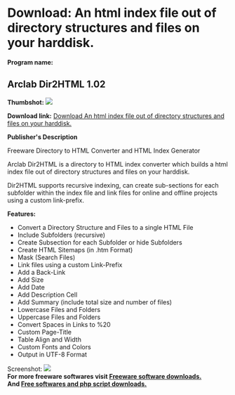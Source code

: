 # Download: An html index file out of directory structures and files on your harddisk.

**Program name:**

## Arclab Dir2HTML 1.02

  
**Thumbshot:** ![](http://www.freewarefiles.com/screenshot/aclbdir2html_md.jpg)   
  
**Download link:** [Download An html index file out of directory structures and files on your harddisk.](http://freesoftwares.boysofts.com/Arclab-Dir2HTML_program_50566.html)  
  


**Publisher's Description**  
  


Freeware Directory to HTML Converter and HTML Index Generator 

Arclab Dir2HTML is a directory to HTML index converter which builds a html index file out of directory structures and files on your harddisk.

Dir2HTML supports recursive indexing, can create sub-sections for each subfolder within the index file and link files for online and offline projects using a custom link-prefix.

**Features:**

  * Convert a Directory Structure and Files to a single HTML File 
  * Include Subfolders (recursive) 
  * Create Subsection for each Subfolder or hide Subfolders 
  * Create HTML Sitemaps (in .htm Format) 
  * Mask (Search Files) 
  * Link files using a custom Link-Prefix 
  * Add a Back-Link 
  * Add Size 
  * Add Date 
  * Add Description Cell 
  * Add Summary (include total size and number of files) 
  * Lowercase Files and Folders 
  * Uppercase Files and Folders 
  * Convert Spaces in Links to %20 
  * Custom Page-Title 
  * Table Align and Width 
  * Custom Fonts and Colors 
  * Output in UTF-8 Format 

  
  
Screenshot: ![](http://www.freewarefiles.com/screenshot/aclbdir2html.jpg)   
**For more freeware softwares visit [Freeware software downloads.](http://freesoftwares.boysofts.com/)**   
**And [Free softwares and php script downloads.](http://www.boysofts.com/)**

